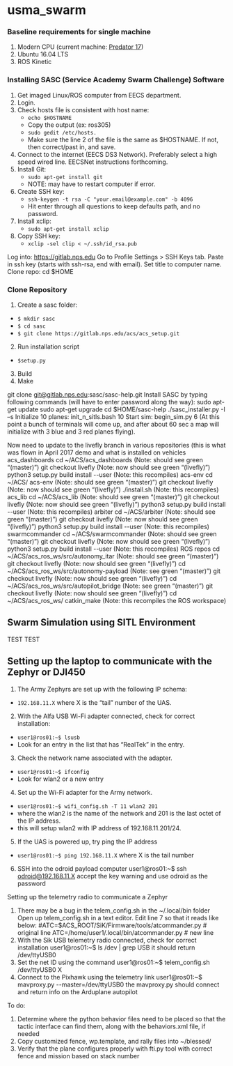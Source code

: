 # usma_swarm

### Baseline requirements for single machine
1. Modern CPU (current machine: [Predator 17](https://us-store.acer.com/predator-17-gaming-laptop-g9-791-79y3))
2. Ubuntu 16.04 LTS
3. ROS Kinetic

### Installing SASC (Service Academy Swarm Challenge) Software
1. Get imaged Linux/ROS computer from EECS department.
2. Login.
3. Check hosts file is consistent with host name:
    * `echo $HOSTNAME` 
    * Copy the output (ex: ros305)
    * `sudo gedit /etc/hosts.` 
    * Make sure the line 2 of the file is the same as $HOSTNAME.  If not, then correct/past in, and save.
4. Connect to the internet (EECS DS3 Network).  Preferably select a high speed wired line.  EECSNet instructions forthcoming.
5. Install Git:
    * `sudo apt-get install git`
    * NOTE: may have to restart computer if error.
6. Create SSH key:
    * `ssh-keygen -t rsa -C "your.email@example.com" -b 4096`  
    * Hit enter through all questions to keep defaults path, and no password.
7. Install xclip:
    * `sudo apt-get install xclip`
8. Copy SSH key: 
    * `xclip -sel clip < ~/.ssh/id_rsa.pub`

Log into: https://gitlab.nps.edu
Go to Profile Settings > SSH Keys tab.  Paste in ssh key (starts with ssh-rsa, end with email). Set title to computer name.
Clone repo:
cd $HOME




### Clone Repository
1. Create a sasc folder:
 - `$ mkdir sasc`
 - `$ cd sasc`
 - `$ git clone https://gitlab.nps.edu/acs/acs_setup.git`
2. Run installation script
 - `$setup.py`
3. Build
4. Make

git clone git@gitlab.nps.edu:sasc/sasc-help.git
Install SASC by typing following commands (will have to enter password along the way): 
sudo apt-get update
sudo apt-get upgrade
cd $HOME/sasc-help
./sasc_installer.py -I –s
Initialize 10 planes: init_n_sitls.bash 10
Start sim: begin_sim.py 6   (At this point a bunch of terminals will come up, and after about 60 sec a map will initialize with 3 blue and 3 red planes flying).

Now need to update to the livefly branch in various repositories (this is what was flown in April 2017 demo and what is installed on vehicles
acs_dashboards
cd ~/ACS/acs_dashboards   (Note: should see green “(master)”)
git checkout livefly   (Note: now should see green “(livefly)”)
python3 setup.py build install --user   (Note: this recompiles)
acs-env
cd ~/ACS/ acs-env   (Note: should see green “(master)”)
git checkout livefly   (Note: now should see green “(livefly)”)
./install.sh   (Note: this recompiles)
acs_lib
cd ~/ACS/acs_lib   (Note: should see green “(master)”)
git checkout livefly   (Note: now should see green “(livefly)”)
python3 setup.py build install --user   (Note: this recompiles)
arbiter
cd ~/ACS/arbiter   (Note: should see green “(master)”)
git checkout livefly   (Note: now should see green “(livefly)”)
python3 setup.py build install --user   (Note: this recompiles)
swarmcommander
cd ~/ACS/swarmcommander   (Note: should see green “(master)”)
git checkout livefly   (Note: now should see green “(livefly)”)
python3 setup.py build install --user   (Note: this recompiles)
ROS repos
cd ~/ACS/acs_ros_ws/src/autonomy_itar   (Note: should see green “(master)”)
git checkout livefly   (Note: now should see green “(livefly)”)
cd ~/ACS/acs_ros_ws/src/autonomy-payload  (Note: see green “(master)”)
git checkout livefly   (Note: now should see green “(livefly)”)
cd ~/ACS/acs_ros_ws/src/autopilot_bridge   (Note: see green “(master)”)
git checkout livefly   (Note: now should see green “(livefly)”)
cd ~/ACS/acs_ros_ws/
catkin_make    (Note: this recompiles the ROS workspace)

## Swarm Simulation using SITL Environment

TEST TEST

























## Setting up the laptop to communicate with the Zephyr or DJI450

1. The Army Zephyrs are set up with the following IP schema: 
 - `192.168.11.X` where X is the “tail” number of the UAS.

2. With the Alfa USB Wi-Fi adapter connected, check for correct installation:
 - `user1@ros01:~$ lsusb`
 - Look for an entry in the list that has “RealTek” in the entry.

3. Check the network name associated with the adapter.
 - `user1@ros01:~$ ifconfig`
 - Look for wlan2 or a new entry

4. Set up the Wi-Fi adapter for the Army network.
 - `user1@ros01:~$ wifi_config.sh -T 11 wlan2 201`
 - where the wlan2 is the name of the network and 201 is the last octet of the IP address.
 - this will setup wlan2 with IP address of 192.168.11.201/24.

5. If the UAS is powered up, try ping the IP address
 - `user1@ros01:~$ ping 192.168.11.X` where X is the tail number

6. SSH into the odroid payload computer
	user1@ros01:~$ ssh odroid@192.168.11.X
  accept the key warning and use odroid as the password


Setting up the telemetry radio to communicate a Zephyr

1.  There may be a bug in the telem_config.sh in the ~/.local/bin folder
     Open up telem_config.sh in a text editor.
     Edit line 7 so that it reads like below:
     #ATC=$ACS_ROOT/SiK/Firmware/tools/atcommander.py # original line
  ATC=/home/user1/.local/bin/atcommander.py	# new line
2.  With the Sik USB telemetry radio connected, check for correct installation
	user1@ros01:~$ ls /dev | grep USB
  it should return /dev/ttyUSB0
3.  Set the net ID using the command
	user1@ros01:~$ telem_config.sh /dev/ttyUSB0 X
4.  Connect to the Pixhawk using the telemetry link
	user1@ros01:~$ mavproxy.py --master=/dev/ttyUSB0
  the mavproxy.py should connect and return info on the Arduplane autopilot


To do:
1.  Determine where the python behavior files need to be placed so that the tactic interface can find them, along with the behaviors.xml file, if needed
2.  Copy customized fence, wp.template, and rally files into ~/blessed/
3.  Verify that the plane configures properly with fti.py tool with correct fence and mission based on stack number
